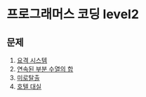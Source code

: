 # 프로그래머스 코딩 level2

## 문제
1. [요격 시스템](https://github.com/malvr00/Java-algorithm/blob/master/programmers/level2/stap1)
2. [연속된 부분 수열의 합](https://github.com/malvr00/Java-algorithm/blob/master/programmers/level2/stap2)
3. [미로탈출](https://github.com/malvr00/Java-algorithm/blob/master/programmers/level2/stap3)
4. [호텔 대실](https://github.com/malvr00/Java-algorithm/blob/master/programmers/level2/stap4)
